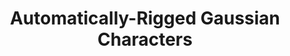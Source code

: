 ---
featured: true
title: "Automatically-Rigged Gaussian Characters"
authors: 
  - name: "Sean Brynjólfsson"
  - name: "Justin Tien-Smith"
  - name: "Evan Zhang"
description: |
  TODO: Description
media: 
  - content: "grig.gif"
    alt_text: "..."
  - content: "grig2.gif"
    alt_text: "..."
links:
  # - url: ""
  #   text: "Github"
---